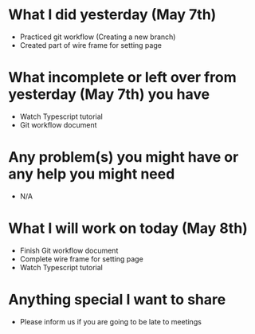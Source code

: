# What I did yesterday (May 7th)

-   Practiced git workflow (Creating a new branch)
-   Created part of wire frame for setting page

# What incomplete or left over from yesterday (May 7th) you have

-   Watch Typescript tutorial
-   Git workflow document

# Any problem(s) you might have or any help you might need

-   N/A

# What I will work on today (May 8th)

-   Finish Git workflow document
-   Complete wire frame for setting page
-   Watch Typescript tutorial

# Anything special I want to share

-   Please inform us if you are going to be late to meetings
